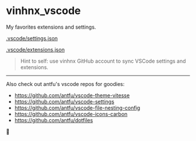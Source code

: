 # vinhnx_vscode

My favorites extensions and settings. 

[.vscode/settings.json](https://github.com/vinhnx/vinhnx_vscode/blob/main/.vscode/settings.json)

[.vscode/extensions.json](https://github.com/vinhnx/vinhnx_vscode/blob/main/.vscode/extensions.json)

> Hint to self: use vinhnx GitHub account to sync VSCode settings and extensions.

---

Also check out antfu's vscode repos for goodies:
+ https://github.com/antfu/vscode-theme-vitesse
+ https://github.com/antfu/vscode-settings
+ https://github.com/antfu/vscode-file-nesting-config
+ https://github.com/antfu/vscode-icons-carbon
+ https://github.com/antfu/dotfiles

🚀
